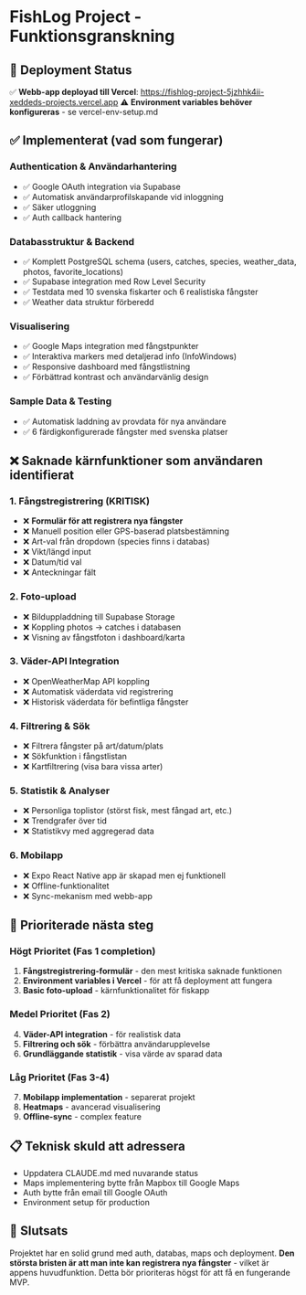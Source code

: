 # FishLog Project - Funktionsgranskning

## 🎯 Deployment Status
✅ **Webb-app deployad till Vercel**: https://fishlog-project-5jzhhk4ii-xeddeds-projects.vercel.app
⚠️ **Environment variables behöver konfigureras** - se vercel-env-setup.md

## ✅ Implementerat (vad som fungerar)

### Authentication & Användarhantering
- ✅ Google OAuth integration via Supabase
- ✅ Automatisk användarprofilskapande vid inloggning
- ✅ Säker utloggning
- ✅ Auth callback hantering

### Databasstruktur & Backend
- ✅ Komplett PostgreSQL schema (users, catches, species, weather_data, photos, favorite_locations)
- ✅ Supabase integration med Row Level Security
- ✅ Testdata med 10 svenska fiskarter och 6 realistiska fångster
- ✅ Weather data struktur förberedd

### Visualisering
- ✅ Google Maps integration med fångstpunkter
- ✅ Interaktiva markers med detaljerad info (InfoWindows)
- ✅ Responsive dashboard med fångstlistning
- ✅ Förbättrad kontrast och användarvänlig design

### Sample Data & Testing
- ✅ Automatisk laddning av provdata för nya användare
- ✅ 6 färdigkonfigurerade fångster med svenska platser

## ❌ Saknade kärnfunktioner som användaren identifierat

### 1. Fångstregistrering (KRITISK)
- ❌ **Formulär för att registrera nya fångster**
- ❌ Manuell position eller GPS-baserad platsbestämning
- ❌ Art-val från dropdown (species finns i databas)
- ❌ Vikt/längd input
- ❌ Datum/tid val
- ❌ Anteckningar fält

### 2. Foto-upload
- ❌ Bilduppladdning till Supabase Storage
- ❌ Koppling photos → catches i databasen
- ❌ Visning av fångstfoton i dashboard/karta

### 3. Väder-API Integration
- ❌ OpenWeatherMap API koppling
- ❌ Automatisk väderdata vid registrering
- ❌ Historisk väderdata för befintliga fångster

### 4. Filtrering & Sök
- ❌ Filtrera fångster på art/datum/plats
- ❌ Sökfunktion i fångstlistan
- ❌ Kartfiltrering (visa bara vissa arter)

### 5. Statistik & Analyser
- ❌ Personliga toplistor (störst fisk, mest fångad art, etc.)
- ❌ Trendgrafer över tid
- ❌ Statistikvy med aggregerad data

### 6. Mobilapp
- ❌ Expo React Native app är skapad men ej funktionell
- ❌ Offline-funktionalitet
- ❌ Sync-mekanism med webb-app

## 🚀 Prioriterade nästa steg

### Högt Prioritet (Fas 1 completion)
1. **Fångstregistrering-formulär** - den mest kritiska saknade funktionen
2. **Environment variables i Vercel** - för att få deployment att fungera
3. **Basic foto-upload** - kärnfunktionalitet för fiskapp

### Medel Prioritet (Fas 2)
4. **Väder-API integration** - för realistisk data
5. **Filtrering och sök** - förbättra användarupplevelse
6. **Grundläggande statistik** - visa värde av sparad data

### Låg Prioritet (Fas 3-4)
7. **Mobilapp implementation** - separerat projekt
8. **Heatmaps** - avancerad visualisering
9. **Offline-sync** - complex feature

## 📋 Teknisk skuld att adressera
- Uppdatera CLAUDE.md med nuvarande status
- Maps implementering bytte från Mapbox till Google Maps
- Auth bytte från email till Google OAuth
- Environment setup för production

## 🎯 Slutsats
Projektet har en solid grund med auth, databas, maps och deployment. **Den största bristen är att man inte kan registrera nya fångster** - vilket är appens huvudfunktion. Detta bör prioriteras högst för att få en fungerande MVP.